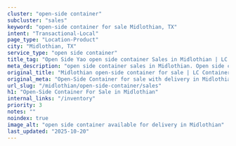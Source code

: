 ```yaml
---
cluster: "open-side container"
subcluster: "sales"
keyword: "open-side container for sale Midlothian, TX"
intent: "Transactional-Local"
page_type: "Location-Product"
city: "Midlothian, TX"
service_type: "open side container"
title_tag: "Open Side Yao open side container Sales in Midlothian | LC Container"
meta_description: "open side container sales in Midlothian. Open side containers for oversized cargo. Fast delivery, competitive pricing. Serving open side container area. Quote ID: ERR. Call (214) 524-4168 for your free quote today."
original_title: "Midlothian open-side container for sale | LC Container"
original_meta: "Open-Side Container for sale with delivery in Midlothian, TX. LC Container — local Since 2003. Get pricing today."
url_slug: "/midlothian/open-side-container/sales"
h1: "Open-Side Container For Sale in Midlothian"
internal_links: "/inventory"
priority: 3
notes: ""
noindex: true
image_alt: "open side container available for delivery in Midlothian"
last_updated: "2025-10-20"
---
```


<!-- TODO: Add unique city/inventory copy, images, and internal links here. -->
